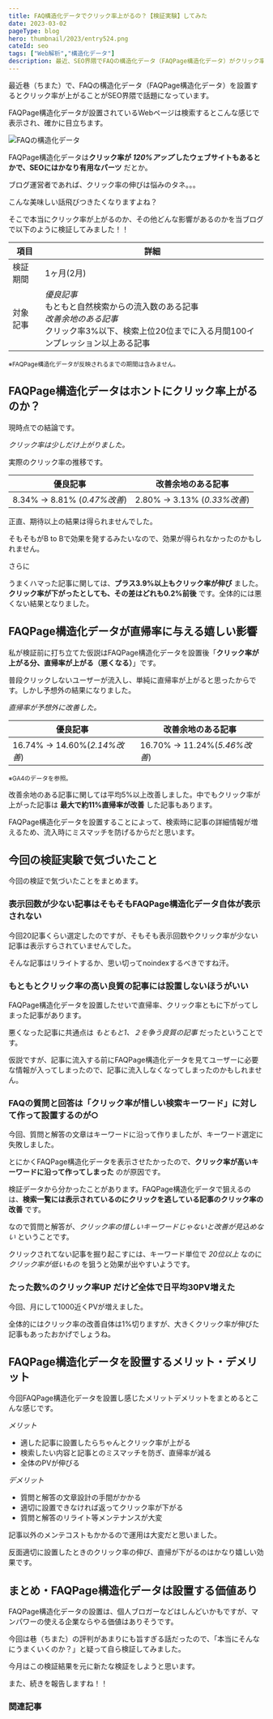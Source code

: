 ```yaml
---
title: FAQ構造化データでクリック率上がるの？【検証実験】してみた
date: 2023-03-02
pageType: blog
hero: thumbnail/2023/entry524.png
cateId: seo
tags: ["Web解析","構造化データ"]
description: 最近、SEO界隈でFAQの構造化データ（FAQPage構造化データ）がクリック率が上がるということで話題になってますよね？本当にクリック率が上がるのか、その他どんな影響があるのかを当ブログで試してみました。
---
```

最近巷（ちまた）で、FAQの構造化データ（FAQPage構造化データ）を設置するとクリック率が上がることがSEO界隈で話題になっています。

FAQPage構造化データが設置されているWebページは検索するとこんな感じで表示され、確かに目立ちます。

![FAQの構造化データ](images/2023/01/entry517-0.png)

FAQPage構造化データは**クリック率が *120%アップ* したウェブサイトもあるとかで、SEOにはかなり有用なパーツ** だとか。

ブログ運営者であれば、クリック率の伸びは悩みのタネ。。。

こんな美味しい話飛びつきたくなりますよね？

<msg txt="本当〜〜〜？そんな簡単にクリック率が上がるんかいのう。"></msg>


そこで本当にクリック率が上がるのか、その他どんな影響があるのかを当ブログで以下のように検証してみました！！

|項目|詳細|
|-|-|
|検証期間|1ヶ月(2月)|
|対象記事|<em>優良記事</em><br>もともと自然検索からの流入数のある記事<br><em>改善余地のある記事</em><br>クリック率3%以下、検索上位20位までに入る月間100インプレッション以上ある記事|

<p><small>※FAQPage構造化データが反映されるまでの期間は含みません。</small></p>

<prof></prof>

## FAQPage構造化データはホントにクリック率上がるのか？

現時点での結論です。

<div class="box">
<em>クリック率は少しだけ上がりました。</em>
</div>

実際のクリック率の推移です。

|優良記事|改善余地のある記事|
|-|-|
|8.34% → 8.81% (*0.47%改善*)|2.80% → 3.13% (*0.33%改善*)|

正直、期待以上の結果は得られませんでした。

そもそもがB to Bで効果を発するみたいなので、効果が得られなかったのかもしれません。

さらに

<msg txt="質問と解答の文章設計も力を入れないとクリックに至らないと反省しました汗"></msg>

うまくハマった記事に関しては、**プラス3.9%以上もクリック率が伸び** ました。**クリック率が下がったとしても、その差はどれも0.2%前後** です。全体的には悪くない結果となりました。

## FAQPage構造化データが直帰率に与える嬉しい影響
私が検証前に打ち立てた仮説はFAQPage構造化データを設置後「**クリック率が上がる分、直帰率が上がる（悪くなる）**」です。

普段クリックしないユーザーが流入し、単純に直帰率が上がると思ったからです。しかし予想外の結果になりました。

<div class="box">
<em>直帰率が予想外に改善した。</em>
</div>

|優良記事|改善余地のある記事|
|-|-|
|16.74% → 14.60%(*2.14%改善*)|16.70% → 11.24%(*5.46%改善*)|

<p><small>※GA4のデータを参照。</small></p>

改善余地のある記事に関しては平均5%以上改善しました。中でもクリック率が上がった記事は **最大で約11%直帰率が改善** した記事もあります。

FAQPage構造化データを設置することによって、検索時に記事の詳細情報が増えるため、流入時にミスマッチを防げるからだと思います。

## 今回の検証実験で気づいたこと
今回の検証で気づいたことをまとめます。

<msg txt="何でもかんでも構造化データを設置すりゃいいってもんじゃないんです"></msg>

### 表示回数が少ない記事はそもそもFAQPage構造化データ自体が表示されない
今回20記事くらい選定したのですが、そもそも表示回数やクリック率が少ない記事は表示すらされていませんでした。

そんな記事はリライトするか、思い切ってnoindexするべきですね汗。

### もともとクリック率の高い良質の記事には設置しないほうがいい
FAQPage構造化データを設置したせいで直帰率、クリック率ともに下がってしまった記事があります。

悪くなった記事に共通点は *もともと1、２を争う良質の記事* だったということです。

仮説ですが、記事に流入する前にFAQPage構造化データを見てユーザーに必要な情報が入ってしまったので、記事に流入しなくなってしまったのかもしれません。

### FAQの質問と回答は「クリック率が惜しい検索キーワード」に対して作って設置するのが○
今回、質問と解答の文章はキーワードに沿って作りましたが、キーワード選定に失敗しました。

とにかくFAQPage構造化データを表示させたかったので、**クリック率が高いキーワードに沿って作ってしまった** のが原因です。

検証データから分かったことがあります。FAQPage構造化データで狙えるのは、**検索一覧には表示されているのにクリックを逃している記事のクリック率の改善** です。

なので質問と解答が、*クリック率の惜しいキーワードじゃないと改善が見込めない* ということです。

クリックされてない記事を掘り起こすには、キーワード単位で *20位以上* なのに *クリック率が低いもの* を狙うと効果が出やすいようです。

### たった数%のクリック率UP だけど全体で日平均30PV増えた
今回、月にして1000近くPVが増えました。

全体的にはクリック率の改善自体は1%切りますが、大きくクリック率が伸びた記事もあったおかげでしょうね。

<msg txt="チリは積もるもんです！！！"></msg>

## FAQPage構造化データを設置するメリット・デメリット
今回FAQPage構造化データを設置し感じたメリットデメリットをまとめるとこんな感じです。

*メリット*
* 適した記事に設置したらちゃんとクリック率が上がる
* 検索したい内容と記事とのミスマッチを防ぎ、直帰率が減る
* 全体のPVが伸びる

*デメリット*
* 質問と解答の文章設計の手間がかかる
* 適切に設置できなければ返ってクリック率が下がる
* 質問と解答のリライト等メンテナンスが大変

記事以外のメンテコストもかかるので運用は大変だと思いました。

反面適切に設置したときのクリック率の伸び、直帰が下がるのはかなり嬉しい効果です。

## まとめ・FAQPage構造化データは設置する価値あり
FAQPage構造化データの設置は、個人ブロガーなどはしんどいかもですが、マンパワーの使える企業ならやる価値はありそうです。

今回は巷（ちまた）の評判があまりにも旨すぎる話だったので、「本当にそんなにうまくいくのか？」と疑って自ら検証してみました。

今月はこの検証結果を元に新たな検証をしようと思います。

また、続きを報告しますね！！

### 関連記事

<card id="/blogs/entry517/"></card>

<card id="/blogs/entry498/"></card>
